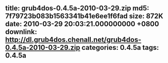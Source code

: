 title: grub4dos-0.4.5a-2010-03-29.zip
md5: 7f79723b083b1563341b41e6ee1f6fad
size: 872K
date: 2010-03-29 20:03:21.000000000 +0800
downlink: http://dl.grub4dos.chenall.net/grub4dos-0.4.5a-2010-03-29.zip
categories: 0.4.5a
tags: 0.4.5a
---

